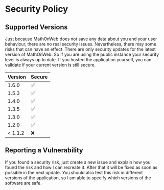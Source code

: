 # Security Policy

## Supported Versions

Just because MathOnWeb does not save any data about you and your user behaviour,
there are no real security issues. Nevertheless, there may some risks that can have an
effect. There are only security updates for the latest version of MathOnWeb. So if you are
using the public instance your security level is always up to date.
If you hosted the application yourself, you can validate if your current version is still secure.

| Version | Secure             |
| ------- | ------------------ |
| 1.6.0   | :white_check_mark: |
| 1.5.3   | :white_check_mark: |
| 1.4.0   | :white_check_mark: |
| 1.3.5   | :white_check_mark: |
| 1.3.0   | :white_check_mark: |
| 1.2.0   | :white_check_mark: |
| < 1.1.2 | :x:                |

## Reporting a Vulnerability

If you found a security risk, just create a new issue and explain how you found the risk
and how I can recreate it. After that it will be fixed as soon as possible in the next update.
You should also test this risk in different versions of the application, so I am able to specify which
versions of the software are safe.
